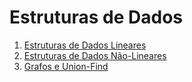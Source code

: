 Estruturas de Dados
===================

1. [Estruturas de Dados Lineares](Estruturas_Lineares.md)
1. [Estruturas de Dados Não-Lineares](Estruturas_Nao_Lineares.md)
1. [Grafos e Union-Find](text/Grafos_Union_Find.md)
